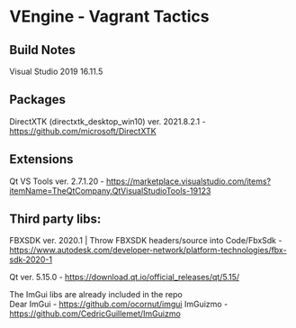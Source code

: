 # VEngine - Vagrant Tactics 

## Build Notes
Visual Studio 2019 16.11.5

## Packages

DirectXTK (directxtk_desktop_win10) ver. 2021.8.2.1 - https://github.com/microsoft/DirectXTK

## Extensions

Qt VS Tools ver. 2.7.1.20 - https://marketplace.visualstudio.com/items?itemName=TheQtCompany.QtVisualStudioTools-19123

## Third party libs:

FBXSDK ver. 2020.1 | Throw FBXSDK headers/source into Code/FbxSdk - https://www.autodesk.com/developer-network/platform-technologies/fbx-sdk-2020-1

Qt ver. 5.15.0 - https://download.qt.io/official_releases/qt/5.15/

The ImGui libs are already included in the repo\
Dear ImGui - https://github.com/ocornut/imgui
ImGuizmo - https://github.com/CedricGuillemet/ImGuizmo
